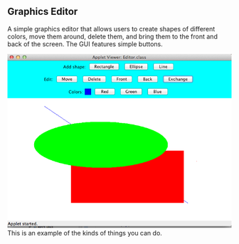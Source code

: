 ## Graphics Editor
A simple graphics editor that allows users to create shapes of different colors, move them around, delete them, and bring them to the front and back of the screen. The GUI features simple buttons.

![](/original2+back+exchange.png)
This is an example of the kinds of things you can do.